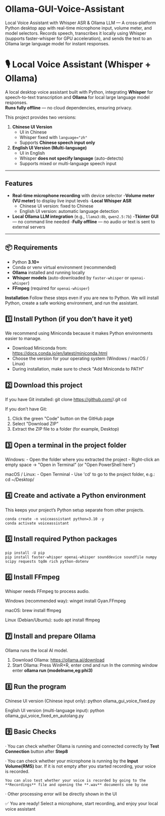 # Ollama-GUI-Voice-Assistant
Local Voice Assistant with Whisper ASR &amp; Ollama LLM — A cross-platform Python desktop app with real-time microphone input, volume meter, and model selectors. Records speech, transcribes it locally using Whisper (supports faster-whisper for GPU acceleration), and sends the text to an Ollama large language model for instant responses.
# 🎙️ Local Voice Assistant (Whisper + Ollama)

A local desktop voice assistant built with Python, integrating **Whisper** for speech-to-text transcription and **Ollama** for local large language model responses.  
**Runs fully offline** — no cloud dependencies, ensuring privacy.

This project provides two versions:
1. **Chinese UI Version**  
   - UI in Chinese  
   - Whisper fixed with `language="zh"`  
   - Supports **Chinese speech input only**
2. **English UI Version (Multi-language)**  
   - UI in English  
   - Whisper **does not specify language** (auto-detects)  
   - Supports mixed or multi-language speech input

---

##  Features

- **Real-time microphone recording** with device selector
-**Volume meter (VU meter)** to display live input levels
-**Local Whisper ASR**
  - Chinese UI version: fixed to Chinese
  - English UI version: automatic language detection
- **Local Ollama LLM integration** (e.g., `llama3:8b`, `qwen2.5:7b`)
-**Tkinter GUI** — no command line needed
-**Fully offline** — no audio or text is sent to external servers

---

## 📦 Requirements

- Python **3.10+**
- Conda or venv virtual environment (recommended)
- **Ollama** installed and running locally
- **Whisper models** (auto-downloaded by `faster-whisper` or `openai-whisper`)
- **FFmpeg** (required for `openai-whisper`)

**Installation**
Follow these steps even if you are new to Python.
We will install Python, create a safe working environment, and run the assistant.

1️⃣ Install Python (if you don’t have it yet)
--------------------------------------------
We recommend using Miniconda because it makes Python environments easier to manage.

- Download Miniconda from: https://docs.conda.io/en/latest/miniconda.html
- Choose the version for your operating system (Windows / macOS / Linux)
- During installation, make sure to check "Add Miniconda to PATH"

2️⃣ Download this project
-------------------------
If you have Git installed:
    git clone https://github.com/<your-username>/<repo-name>.git
    cd <repo-name>

If you don’t have Git:
1. Click the green "Code" button on the GitHub page
2. Select "Download ZIP"
3. Extract the ZIP file to a folder (for example, Desktop)

3️⃣ Open a terminal in the project folder
-----------------------------------------
Windows:
    - Open the folder where you extracted the project
    - Right-click an empty space → "Open in Terminal" (or "Open PowerShell here")

macOS / Linux:
    - Open Terminal
    - Use 'cd' to go to the project folder, e.g.:
      cd ~/Desktop/<repo-name>

4️⃣ Create and activate a Python environment
--------------------------------------------
This keeps your project’s Python setup separate from other projects.

    conda create -n voiceassistant python=3.10 -y
    conda activate voiceassistant

5️⃣ Install required Python packages
------------------------------------
    pip install -U pip
    pip install faster-whisper openai-whisper sounddevice soundfile numpy scipy requests tqdm rich python-dotenv

6️⃣ Install FFmpeg
------------------
Whisper needs FFmpeg to process audio.

Windows (recommended way):
    winget install Gyan.FFmpeg

macOS:
    brew install ffmpeg

Linux (Debian/Ubuntu):
    sudo apt install ffmpeg

7️⃣ Install and prepare Ollama
------------------------------
Ollama runs the local AI model.

1. Download Ollama: https://ollama.ai/download
2. Start Ollama:
       Press WinR+R, enter cmd and run
       In the comming window enter **ollama run (modelname,eg:phi3)** 

8️⃣ Run the program
-------------------
Chinese UI version (Chinese input only):
    python ollama_gui_voice_fixed.py

English UI version (multi-language input):
    python ollama_gui_voice_fixed_en_autolang.py

9️⃣ **Basic Checks**
-------------------
· You can check whether Ollama is running and connected correctly by **Test Connection** button after **Step8**

· You can check whether your microphone is running by the **Input Volume(RMS)** bar. If it is not empty after you started recording, your voice is recorded.

    You can also test whether your voice is recorded by going to the **Recordings** file and opening the **.wav** documents one by one
    
· Other processing error will be directly shown in the UI

✅ You are ready! Select a microphone, start recording, and enjoy your local voice assistant




